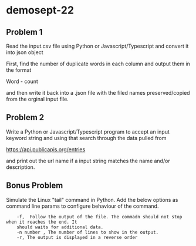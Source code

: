 # demosept-22

## Problem 1



Read the input.csv file using Python or Javascript/Typescript and convert it into json object

First, find the number of duplicate words in each column and output them in the format

Word - count

and then write it back into a .json file with the filed names preserved/copied from the orginal input file.



## Problem 2



Write a Python or Javascript/Typescript program to accept an input keyword string and using that search through the data pulled from

https://api.publicapis.org/entries

and print out the url name if a input string matches the name and/or description.


## Bonus Problem

Simulate the Linux "tail" command in Python. Add the below options as command line params to configure behaviour of the command.
```commandline
    -f,  Follow the output of the file. The commadn should not stop when it reaches the end. It 
    should waits for additional data.
    -n number , The number of lines to show in the output. 
    -r, The output is displayed in a reverse order 
```